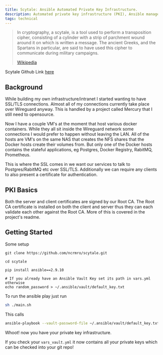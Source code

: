 ```yaml
---
title: Scytale: Ansible Automated Private Key Infrastructure.
description: Automated private key infrastructure (PKI), Ansible managed certificate authority, server and client certificates.
tags: technical
---
```


> In cryptography, a scytale, is a tool used to perform a transposition cipher,
> consisting of a cylinder with a strip of parchment wound around it on which is
> written a message. The ancient Greeks, and the Spartans in particular, are
> said to have used this cipher to communicate during military campaigns.
>
> [Wikipedia](https://en.wikipedia.org/wiki/Scytale)

Scytale Github Link [here](https://github.com/ncrmro/scytale)

## Background

While building my own infrastructure/intranet I started wanting to have SSL/TLS
connections. Almost all of my connections currently take place over Wireguard
anyway. This is handled by a project called Mercury that I still need to
opensource.

Now I have a couple VM's at the moment that host various docker containers.
While they all sit inside the Wireguard network some connections I would prefer
to happen without leaving the LAN. All of the hosts are VM's on the same NAS
that creates the NFS shares that the Docker hosts create their volumes from. But
only one of the Docker hosts contains the stateful applications, eg Postgres,
Docker Registry, RabitMQ, Prometheus.

This is where the SSL comes in we want our services to talk to Postgres/RabitMQ
etc over SSL/TLS. Additionally we can require any clients to also present a
certificate for authentication.

## PKI Basics

Both the server and client certificates are signed by our Root CA. The Root CA
certificate is installed on both the client and server thus they can each
validate each other against the Root CA. More of this is covered in the
project's readme.

## Getting Started

Some setup

```
git clone https://github.com/ncrmro/scytale.git

cd scytale

pip install ansible==2.9.10

# If you already have an Ansible Vault Key set its path in vars.yml otherwise
echo random_password > ~/.ansible/vault/default_key.txt
```

To run the ansible play just run

```bash
sh ./main.sh
```

This calls

```bash
ansible-playbook --vault-password-file ~/.ansible/vault/default_key.txt -i hosts main.yml
```

Whoot! now you have your private key infrastructure.

If you check your `vars_vault.yml` it now contains all your private keys which
can be checked into your git repo!
